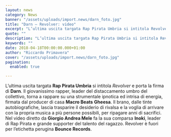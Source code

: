 ```yaml
---
layout: news
category: News
banner: "/assets/uploads/import.news/darn_foto.jpg"
title: "Darn – Revolver: video"
excerpt: "L’ultima uscita targata Rap Pirata Umbria si intitola Revolver e porta la firma di Darn. Il giovanissimo rapper, leader del distaccamento umbro del collettivo, torna a rappare su una strumentale ipnotica ed intrisa di energia, firmata dal producer di casa Macro Beats Gheesa. Il brano, dalle tinte autobiografiche, lascia trasparire il desiderio di rivalsa e [&hellip"
quote: ""
description: "L’ultima uscita targata Rap Pirata Umbria si intitola Revolver e porta la firma di Darn. Il giovanissimo rapper, leader del distaccamento umbro del collettivo, torna a rappare su una strumentale ipnotica ed intrisa di energia, firmata dal producer di casa Macro Beats Gheesa. Il brano, dalle tinte autobiografiche, lascia trasparire il desiderio di rivalsa e [&hellip"
keywords: ""
date: 2018-04-18T00:00:00.000+01:00
author: "Riccardo Primavera"
cover: "/assets/uploads/import.news/darn_foto.jpg"
pagination:
  enabled: true

---
```


L’ultima uscita targata **Rap Pirata Umbria** si intitola _Revolver_ e porta la firma di **Darn**. Il giovanissimo rapper, leader del distaccamento umbro del collettivo, torna a rappare su una strumentale ipnotica ed intrisa di energia, firmata dal producer di casa **Macro Beats** **Gheesa**. Il brano, dalle tinte autobiografiche, lascia trasparire il desiderio di rivalsa e la voglia di arrivare con la propria musica a più persone possibili, per ripagare anni di sacrifici. Nel video diretto da **Giorgio Andrea Mele** fa la sua comparsa **Inoki**, leader di Rap Pirata e grande supporter del talento del ragazzo. Revolver è fuori per l’etichetta perugina **Bounce Records**.